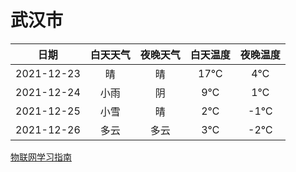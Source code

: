 # 武汉市
|日期|白天天气|夜晚天气|白天温度|夜晚温度|
|:--:|:--:|:--:|:--:|:--:|
|2021-12-23|晴|晴|17℃|4℃|
|2021-12-24|小雨|阴|9℃|1℃|
|2021-12-25|小雪|晴|2℃|-1℃|
|2021-12-26|多云|多云|3℃|-2℃|
 
[物联网学习指南](http://doc.lziqi.top/IoT)
